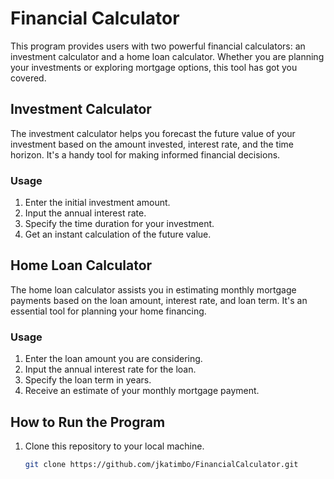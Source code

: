 # Financial Calculator

This program provides users with two powerful financial calculators: an investment calculator and a home loan calculator. Whether you are planning your investments or exploring mortgage options, this tool has got you covered.

## Investment Calculator

The investment calculator helps you forecast the future value of your investment based on the amount invested, interest rate, and the time horizon. It's a handy tool for making informed financial decisions.

### Usage

1. Enter the initial investment amount.
2. Input the annual interest rate.
3. Specify the time duration for your investment.
4. Get an instant calculation of the future value.

## Home Loan Calculator

The home loan calculator assists you in estimating monthly mortgage payments based on the loan amount, interest rate, and loan term. It's an essential tool for planning your home financing.

### Usage

1. Enter the loan amount you are considering.
2. Input the annual interest rate for the loan.
3. Specify the loan term in years.
4. Receive an estimate of your monthly mortgage payment.

## How to Run the Program

1. Clone this repository to your local machine.
   ```bash
   git clone https://github.com/jkatimbo/FinancialCalculator.git

